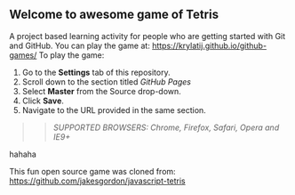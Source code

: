 ## Welcome to awesome game of Tetris

A project based learning activity for people who are getting started with Git and GitHub.
You can play the game at: https://krylatij.github.io/github-games/
To play the game:
1. Go to the **Settings** tab of this repository.
1. Scroll down to the section titled _GitHub Pages_
1. Select **Master** from the Source drop-down.
1. Click **Save**.
1. Navigate to the URL provided in the same section.

>> _*SUPPORTED BROWSERS*: Chrome, Firefox, Safari, Opera and IE9+_

hahaha

This fun open source game was cloned from: https://github.com/jakesgordon/javascript-tetris
